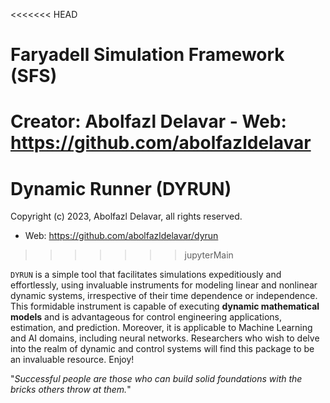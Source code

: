 <<<<<<< HEAD
# Faryadell Simulation Framework (SFS)
Creator: Abolfazl Delavar - Web: https://github.com/abolfazldelavar
=======
# Dynamic Runner (DYRUN)
Copyright (c) 2023, Abolfazl Delavar, all rights reserved.
 - Web: https://github.com/abolfazldelavar/dyrun
>>>>>>> jupyterMain

`DYRUN` is a simple tool that facilitates simulations expeditiously and effortlessly, using invaluable instruments for modeling linear and nonlinear dynamic systems, irrespective of their time dependence or independence. This formidable instrument is capable of executing **dynamic mathematical models** and is advantageous for control engineering applications, estimation, and prediction. Moreover, it is applicable to Machine Learning and AI domains, including neural networks. Researchers who wish to delve into the realm of dynamic and control systems will find this package to be an invaluable resource. Enjoy!

"*Successful people are those who can build solid foundations with the bricks others throw at them.*"
